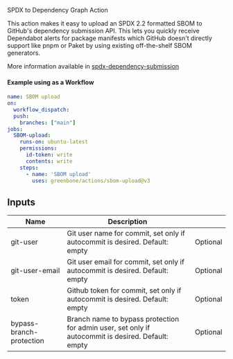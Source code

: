 SPDX to Dependency Graph Action

This action makes it easy to upload an SPDX 2.2 formatted SBOM to GitHub's dependency submission API. This lets you quickly receive Dependabot alerts for package manifests which GitHub doesn't directly support like pnpm or Paket by using existing off-the-shelf SBOM generators.

More information available in [spdx-dependency-submission](https://github.com/marketplace/actions/spdx-dependency-submission-action)


#### Example using as a Workflow

```yaml
name: SBOM upload
on:
  workflow_dispatch:
  push:
    branches: ["main"]
jobs:
  SBOM-upload:
    runs-on: ubuntu-latest
    permissions:
      id-token: write
      contents: write
    steps:
      - name: 'SBOM upload'
        uses: greenbone/actions/sbom-upload@v3
```

## Inputs

| Name                | Description                                                                                              |          |
|---------------------|----------------------------------------------------------------------------------------------------------|----------|
| git-user      | Git user name for commit, set only if autocommit is desired. Default: empty                                    | Optional |
| git-user-email  | Git user email for commit, set only if autocommit is desired. Default: empty                                 | Optional |
| token  | Github token for commit, set only if autocommit is desired. Default: empty                                            | Optional |
| bypass-branch-protection  | Branch name to bypass protection for admin user, set only if autocommit is desired. Default: empty | Optional |
